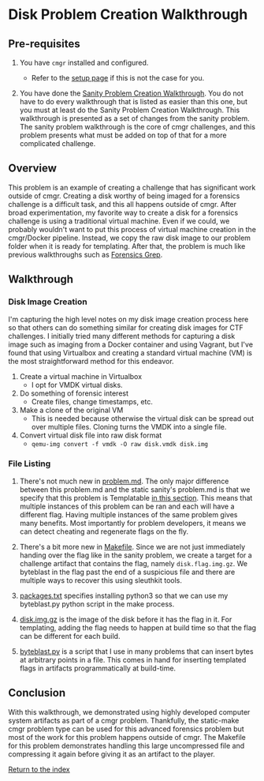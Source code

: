 # Disk Problem Creation Walkthrough

## Pre-requisites

1. You have `cmgr` installed and configured.
    - Refer to the [setup page](/setup-cmgr) if this is not the case for you.

2. You have done the [Sanity Problem Creation
   Walkthrough](/example-problems/sanity-static-flag/README.md). You do not have
   to do every walkthrough that is listed as easier than this one, but you must
   at least do the Sanity Problem Creation Walkthrough. This walkthrough is
   presented as a set of changes from the sanity problem. The sanity problem
   walkthrough is the core of cmgr challenges, and this problem presents what
   must be added on top of that for a more complicated challenge.

## Overview

This problem is an example of creating a challenge that has significant work
outside of cmgr. Creating a disk worthy of being imaged for a forensics
challenge is a difficult task, and this all happens outside of cmgr. After broad
experimentation, my favorite way to create a disk for a forensics challenge is
using a traditional virtual machine. Even if we could, we probably wouldn't want
to put this process of virtual machine creation in the cmgr/Docker pipeline.
Instead, we copy the raw disk image to our problem folder when it is ready for
templating. After that, the problem is much like previous walkthroughs such as
[Forensics Grep](/example-problems/forensics-grep/).

## Walkthrough

### Disk Image Creation

I'm capturing the high level notes on my disk image creation process here so
that others can do something similar for creating disk images for CTF
challenges. I initially tried many different methods for capturing a disk image
such as imaging from a Docker container and using Vagrant, but I've found that
using Virtualbox and creating a standard virtual machine (VM) is the most
straightforward method for this endeavor.

1. Create a virtual machine in Virtualbox
   - I opt for VMDK virtual disks.
2. Do something of forensic interest
   - Create files, change timestamps, etc.
3. Make a clone of the original VM
   - This is needed because otherwise the virtual disk can be spread out over
     multiple files. Cloning turns the VMDK into a single file.
4. Convert virtual disk file into raw disk format
   - `qemu-img convert -f vmdk -O raw disk.vmdk disk.img`

### File Listing

1. There's not much new in
   [problem.md](/example-problems/forensics-disk/problem.md). The only major
   difference between this problem.md and the static sanity's problem.md is that
   we specify that this problem is Templatable [in this
   section](/example-problems/forensics-disk/problem.md#forensics-disk). This
   means that multiple instances of this problem can be ran and each will have a
   different flag. Having multiple instances of the same problem gives many
   benefits. Most importantly for problem developers, it means we can detect
   cheating and regenerate flags on the fly.

2. There's a bit more new in
   [Makefile](/example-problems/forensics-disk/Makefile). Since we are not just
   immediately handing over the flag like in the sanity problem, we create a
   target for a challenge artifact that contains the flag, namely
   `disk.flag.img.gz`. We byteblast in the flag past the end of a suspicious
   file and there are multiple ways to recover this using sleuthkit tools.

3. [packages.txt](/example-problems/forensics-disk/packages.txt) specifies
   installing python3 so that we can use my byteblast.py python script in the
   make process.

4. [disk.img.gz](/example-problems/forensics-disk/disk.img.gz) is the image of
   the disk before it has the flag in it. For templating, adding the flag needs
   to happen at build time so that the flag can be different for each build.

5. [byteblast.py](/example-problems/forensics-disk/byteblast.py) is a script
   that I use in many problems that can insert bytes at arbitrary points in a
   file. This comes in hand for inserting templated flags in artifacts
   programmatically at build-time.

## Conclusion

With this walkthrough, we demonstrated using highly developed computer system
artifacts as part of a cmgr problem. Thankfully, the static-make cmgr problem
type can be used for this advanced forensics problem but most of the work for
this problem happens outside of cmgr. The Makefile for this problem
demonstrates handling this large uncompressed file and compressing it again
before giving it as an artifact to the player.

[Return to the index](/example-problems#example-problems)
